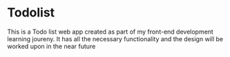 # Todolist
This is a Todo list web app created as part of my front-end development learning joureny. It has all the necessary functionality and the design will be worked upon in the near future